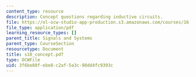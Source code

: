 ```yaml
---
content_type: resource
description: Concept questions regarding inductive circuits.
file: https://ol-ocw-studio-app-production.s3.amazonaws.com/courses/16-01-unified-engineering-i-ii-iii-iv-fall-2005-spring-2006/3f6be80febe8c2af5a3c98dd4fc9393c_s10_concept.pdf
file_type: application/pdf
learning_resource_types: []
parent_title: Signals and Systems
parent_type: CourseSection
resourcetype: Document
title: s10_concept.pdf
type: OCWFile
uid: 3f6be80f-ebe8-c2af-5a3c-98dd4fc9393c
---
```

